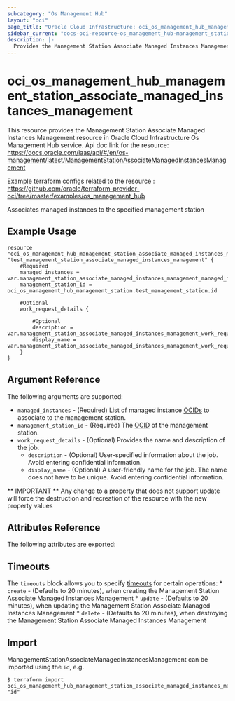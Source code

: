 ```yaml
---
subcategory: "Os Management Hub"
layout: "oci"
page_title: "Oracle Cloud Infrastructure: oci_os_management_hub_management_station_associate_managed_instances_management"
sidebar_current: "docs-oci-resource-os_management_hub-management_station_associate_managed_instances_management"
description: |-
  Provides the Management Station Associate Managed Instances Management resource in Oracle Cloud Infrastructure Os Management Hub service
---
```


# oci_os_management_hub_management_station_associate_managed_instances_management
This resource provides the Management Station Associate Managed Instances Management resource in Oracle Cloud Infrastructure Os Management Hub service.
Api doc link for the resource: https://docs.oracle.com/iaas/api/#/en/os-management/latest/ManagementStationAssociateManagedInstancesManagement

Example terraform configs related to the resource : https://github.com/oracle/terraform-provider-oci/tree/master/examples/os_management_hub

Associates managed instances to the specified management station


## Example Usage

```hcl
resource "oci_os_management_hub_management_station_associate_managed_instances_management" "test_management_station_associate_managed_instances_management" {
	#Required
	managed_instances = var.management_station_associate_managed_instances_management_managed_instances
	management_station_id = oci_os_management_hub_management_station.test_management_station.id

	#Optional
	work_request_details {

		#Optional
		description = var.management_station_associate_managed_instances_management_work_request_details_description
		display_name = var.management_station_associate_managed_instances_management_work_request_details_display_name
	}
}
```

## Argument Reference

The following arguments are supported:

* `managed_instances` - (Required) List of managed instance [OCIDs](https://docs.cloud.oracle.com/iaas/Content/General/Concepts/identifiers.htm) to associate to the management station.
* `management_station_id` - (Required) The [OCID](https://docs.cloud.oracle.com/iaas/Content/General/Concepts/identifiers.htm) of the management station.
* `work_request_details` - (Optional) Provides the name and description of the job.
	* `description` - (Optional) User-specified information about the job. Avoid entering confidential information.
	* `display_name` - (Optional) A user-friendly name for the job. The name does not have to be unique. Avoid entering confidential information.


** IMPORTANT **
Any change to a property that does not support update will force the destruction and recreation of the resource with the new property values

## Attributes Reference

The following attributes are exported:


## Timeouts

The `timeouts` block allows you to specify [timeouts](https://registry.terraform.io/providers/oracle/oci/latest/docs/guides/changing_timeouts) for certain operations:
	* `create` - (Defaults to 20 minutes), when creating the Management Station Associate Managed Instances Management
	* `update` - (Defaults to 20 minutes), when updating the Management Station Associate Managed Instances Management
	* `delete` - (Defaults to 20 minutes), when destroying the Management Station Associate Managed Instances Management


## Import

ManagementStationAssociateManagedInstancesManagement can be imported using the `id`, e.g.

```
$ terraform import oci_os_management_hub_management_station_associate_managed_instances_management.test_management_station_associate_managed_instances_management "id"
```

